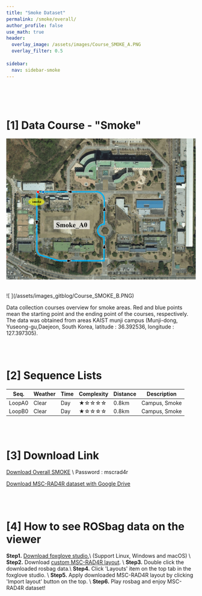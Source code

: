 ```yaml
---
title: "Smoke Dataset"
permalink: /smoke/overall/
author_profile: false
use_math: true
header:
  overlay_image: /assets/images/Course_SMOKE_A.PNG
  overlay_filter: 0.5

sidebar:
  nav: sidebar-smoke
---
```


<br/>
<br/>
<br/>



# [1] Data Course - "Smoke"
<!-- ![ ](https://drive.google.com/uc?id=1uPhXfngsGP7rPj6mxK14PQ-93OlIBGAt) -->
![ ](/assets/images_gitblog/Course_SMOKE_A.PNG)

<br/>
<!-- ![ ](https://drive.google.com/uc?id=1WwlcfOe8BFbF3UOykYFMjbzEcJl8_CZM) -->
![ ](/assets/images_gitblog/Course_SMOKE_B.PNG)

Data collection courses overview for smoke areas. 
Red and blue points mean the starting point and the ending point of the courses, respectively.
The data was obtained from areas KAIST munji campus (Munji-dong, Yuseong-gu,Daejeon, South Korea, latitude : 36.392536, longitude : 127.397305).


<br/>
<br/>


# [2] Sequence Lists

Seq.    | Weather | Time  | Complexity | Distance | Description
---     |  ---    | ---   |    ---     |   ---    |   ---
LoopA0  | Clear   | Day   |  ★☆☆☆☆     | 0.8km    | Campus, Smoke
LoopB0  | Clear   | Day   |  ★☆☆☆☆     | 0.8km    | Campus, Smoke


 

<br/>
<br/>


# [3] Download Link
[Download Overall SMOKE](http://gofile.me/70cMI/lb3vJ0V3S) \\
Password : mscrad4r 

[Download MSC-RAD4R dataset with Google Drive](https://drive.google.com/drive/folders/1wCoiC4WzlgyLCSZMaYEdFcTqjOc0IkGQ?usp=drive_link)

<br/>
<br/>


# [4] How to see ROSbag data on the viewer
**Step1.** [Download foxglove studio.](https://foxglove.dev/)\\
(Support Linux, Windows and macOS) \\
**Step2.** Download [custom MSC-RAD4R layout](http://gofile.me/70cMI/IrAjZ6S4M). \\
**Step3.** Double click the downloaded rosbag data.\\
**Step4.** Click 'Layouts' item on the top tab in the foxglove studio. \\
**Step5.** Apply downloaded MSC-RAD4R layout by clicking 'Import layout' button on the top. \\
**Step6.** Play rosbag and enjoy MSC-RAD4R dataset!
<br/>
<br/>
